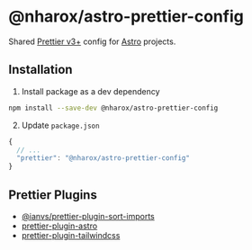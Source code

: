 # @nharox/astro-prettier-config

Shared [Prettier v3+](https://prettier.io/) config for [Astro](https://astro.build/) projects.

## Installation

1. Install package as a dev dependency

```bash
npm install --save-dev @nharox/astro-prettier-config
```

2. Update `package.json`

```js
{
  // ...
  "prettier": "@nharox/astro-prettier-config"
}
```

## Prettier Plugins

- [@ianvs/prettier-plugin-sort-imports](https://github.com/ianvs/prettier-plugin-sort-imports)
- [prettier-plugin-astro](https://github.com/withastro/prettier-plugin-astro/)
- [prettier-plugin-tailwindcss](https://github.com/tailwindlabs/prettier-plugin-tailwindcss)
